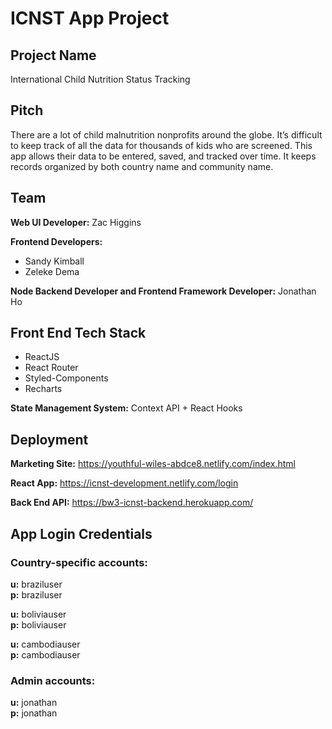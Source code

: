 # ICNST App Project

## Project Name

International Child Nutrition Status Tracking

## Pitch

There are a lot of child malnutrition nonprofits around the globe. It’s difficult to keep track of all the data for thousands of kids who are screened. This app allows their data to be entered, saved, and tracked over time. It keeps records organized by both country name and community name.

## Team

**Web UI Developer:** Zac Higgins

**Frontend Developers:**

- Sandy Kimball
- Zeleke Dema

**Node Backend Developer and Frontend Framework Developer:**
Jonathan Ho

## Front End Tech Stack

- ReactJS
- React Router
- Styled-Components
- Recharts

**State Management System:** Context API + React Hooks

## Deployment

**Marketing Site:** https://youthful-wiles-abdce8.netlify.com/index.html

**React App:** https://icnst-development.netlify.com/login

**Back End API:** https://bw3-icnst-backend.herokuapp.com/

## App Login Credentials

### Country-specific accounts:

**u:** braziluser  
**p:** braziluser

**u:** boliviauser  
**p:** boliviauser

**u:** cambodiauser  
**p:** cambodiauser

### Admin accounts:

**u:** jonathan  
**p:** jonathan
